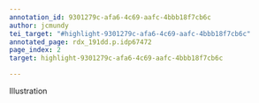 ```yaml
---
annotation_id: 9301279c-afa6-4c69-aafc-4bbb18f7cb6c
author: jcmundy
tei_target: "#highlight-9301279c-afa6-4c69-aafc-4bbb18f7cb6c"
annotated_page: rdx_191dd.p.idp67472
page_index: 2
target: highlight-9301279c-afa6-4c69-aafc-4bbb18f7cb6c

---
```

Illustration